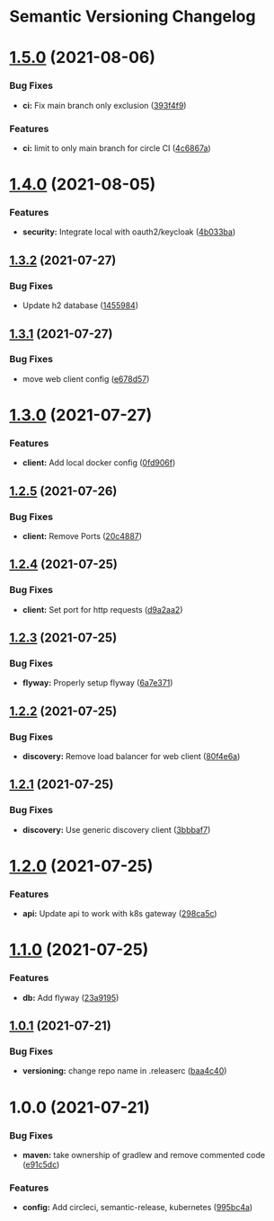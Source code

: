 # Semantic Versioning Changelog

# [1.5.0](https://github.com/JayDamon/oaka-transaction-service/compare/v1.4.0...v1.5.0) (2021-08-06)


### Bug Fixes

* **ci:** Fix main branch only exclusion ([393f4f9](https://github.com/JayDamon/oaka-transaction-service/commit/393f4f9b3087bc401d4e59053a8bf70deb62bb17))


### Features

* **ci:** limit to only main branch for circle CI ([4c6867a](https://github.com/JayDamon/oaka-transaction-service/commit/4c6867a6825fb04e6321f4d28be7d7410a986fc4))

# [1.4.0](https://github.com/JayDamon/oaka-transaction-service/compare/v1.3.2...v1.4.0) (2021-08-05)


### Features

* **security:** Integrate local with oauth2/keycloak ([4b033ba](https://github.com/JayDamon/oaka-transaction-service/commit/4b033bae4f9c8596dafc3be98565c77ff680af40))

## [1.3.2](https://github.com/JayDamon/oaka-transaction-service/compare/v1.3.1...v1.3.2) (2021-07-27)


### Bug Fixes

* Update h2 database ([1455984](https://github.com/JayDamon/oaka-transaction-service/commit/14559847c2d342adaee553ef80d2450cd26dfc7a))

## [1.3.1](https://github.com/JayDamon/oaka-transaction-service/compare/v1.3.0...v1.3.1) (2021-07-27)


### Bug Fixes

* move web client config ([e678d57](https://github.com/JayDamon/oaka-transaction-service/commit/e678d57715f4135bcd8c76fe2ded14afa54d3ff5))

# [1.3.0](https://github.com/JayDamon/oaka-transaction-service/compare/v1.2.5...v1.3.0) (2021-07-27)


### Features

* **client:** Add local docker config ([0fd906f](https://github.com/JayDamon/oaka-transaction-service/commit/0fd906f165fe1ada6b6422342f9cc7160b3605f9))

## [1.2.5](https://github.com/JayDamon/oaka-transaction-service/compare/v1.2.4...v1.2.5) (2021-07-26)


### Bug Fixes

* **client:** Remove Ports ([20c4887](https://github.com/JayDamon/oaka-transaction-service/commit/20c48876d4b5b3a3055cf7da90e0a995ebd303b4))

## [1.2.4](https://github.com/JayDamon/oaka-transaction-service/compare/v1.2.3...v1.2.4) (2021-07-25)


### Bug Fixes

* **client:** Set port for http requests ([d9a2aa2](https://github.com/JayDamon/oaka-transaction-service/commit/d9a2aa2d6e4fdf37b5a13572e136e16439e11e35))

## [1.2.3](https://github.com/JayDamon/oaka-transaction-service/compare/v1.2.2...v1.2.3) (2021-07-25)


### Bug Fixes

* **flyway:** Properly setup flyway ([6a7e371](https://github.com/JayDamon/oaka-transaction-service/commit/6a7e37176deebee4606474729e1e79118a082a78))

## [1.2.2](https://github.com/JayDamon/oaka-transaction-service/compare/v1.2.1...v1.2.2) (2021-07-25)


### Bug Fixes

* **discovery:** Remove load balancer for web client ([80f4e6a](https://github.com/JayDamon/oaka-transaction-service/commit/80f4e6a64d8f5db2acfd76e76b5c0e1191f47630))

## [1.2.1](https://github.com/JayDamon/oaka-transaction-service/compare/v1.2.0...v1.2.1) (2021-07-25)


### Bug Fixes

* **discovery:** Use generic discovery client ([3bbbaf7](https://github.com/JayDamon/oaka-transaction-service/commit/3bbbaf74898c8943a2e440ee0629ceb8f0b235b8))

# [1.2.0](https://github.com/JayDamon/oaka-transaction-service/compare/v1.1.0...v1.2.0) (2021-07-25)


### Features

* **api:** Update api to work with k8s gateway ([298ca5c](https://github.com/JayDamon/oaka-transaction-service/commit/298ca5c10d9563dd7f07ccf6273b474652078735))

# [1.1.0](https://github.com/JayDamon/oaka-transaction-service/compare/v1.0.1...v1.1.0) (2021-07-25)


### Features

* **db:** Add flyway ([23a9195](https://github.com/JayDamon/oaka-transaction-service/commit/23a9195fff95558b3e1942c4886b6e3172002ca1))

## [1.0.1](https://github.com/JayDamon/oaka-transaction-service/compare/v1.0.0...v1.0.1) (2021-07-21)


### Bug Fixes

* **versioning:** change repo name in .releaserc ([baa4c40](https://github.com/JayDamon/oaka-transaction-service/commit/baa4c4093ec3abcbdff3c849753be92a27b5084e))

# 1.0.0 (2021-07-21)


### Bug Fixes

* **maven:** take ownership of gradlew and remove commented code ([e91c5dc](https://github.com/JayDamon/oaka-transaction-service/commit/e91c5dc9eb249597e22963885c70187fffb350d5))


### Features

* **config:** Add circleci, semantic-release, kubernetes ([995bc4a](https://github.com/JayDamon/oaka-transaction-service/commit/995bc4aad6f25d7b61d124e758995a0fadce4ad8))
